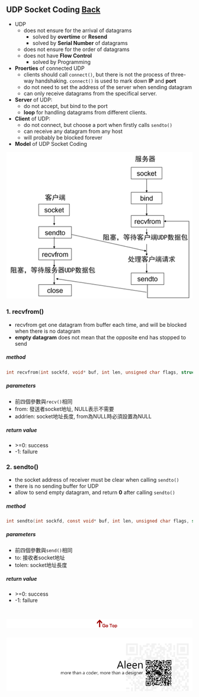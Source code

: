 ## UDP Socket Coding [Back](./../socket.md)
- UDP
	- does not ensure for the arrival of datagrams
		- solved by **overtime** or **Resend**
		- solved by **Serial Number** of datagrams
	- does not ensure for the order of datagrams
	- does not have **Flow Control**  
		- solved by Programming
- **Proerties** of connected UDP
	- clients should call ```connect()```, but there is not the process of three-way handshaking. ```connect()``` is used to mark down **IP** and
 **port**
	- do not need to set the address of the server when sending datagram
	- can only receive datagrams from the specifical server.
- **Server** of UDP:
	- do not accept, but bind to the port
	- **loop** for handling datagrams from different clients.
- **Client** of UDP:
	- do not connect, but choose a port when firstly calls ```sendto()```
	- can receive any datagram from any host
	- will probably be blocked forever
- **Model** of UDP Socket Coding

<img src="./udp_model.png">

### 1. recvfrom()
- recvfrom get one datagram from buffer each time, and will be blocked when there is no datagram
- **empty datagram** does not mean that the opposite end has stopped to send

##### method
```c
int recvfrom(int sockfd, void* buf, int len, unsigned char flags, struct socketaddr* from, socklen_t* addrlen)
```

##### parameters
- 前四個參數與```recv()```相同
- from: 發送者socket地址, NULL表示不需要
- addrlen: socket地址長度, from為NULL時必須設置為NULL 

##### return value
- \>=0: success
- -1: failure

### 2. sendto()
- the socket address of receiver must be clear when calling ```sendto()```
- there is no sending buffer for UDP 
- allow to send empty datagram, and return **0** after calling ```sendto()```

##### method
```c
int sendto(int sockfd, const void* buf, int len, unsigned char flags, struct socketaddr* to, int tolen)
```

##### parameters
- 前四個參數與```send()```相同
- to: 接收者socket地址
- tolen: socket地址長度

##### return value
- \>=0: success
- -1: failure

<a href="#" style="left:200px;"><img src="./../../../../pic/gotop.png"></a>
=====
<a href="http://aleen42.github.io/" target="_blank" ><img src="./../../../../pic/tail.gif"></a>
